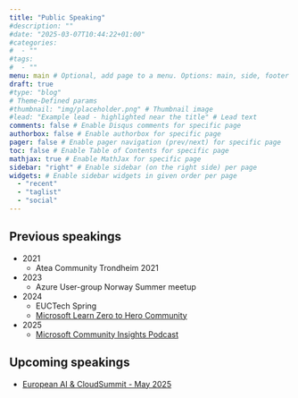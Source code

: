 ```yaml
---
title: "Public Speaking"
#description: ""
#date: "2025-03-07T10:44:22+01:00"
#categories:
#  - ""
#tags:
#  - ""
menu: main # Optional, add page to a menu. Options: main, side, footer
draft: true
#type: "blog"
# Theme-Defined params
#thumbnail: "img/placeholder.png" # Thumbnail image
#lead: "Example lead - highlighted near the title" # Lead text
comments: false # Enable Disqus comments for specific page
authorbox: false # Enable authorbox for specific page
pager: false # Enable pager navigation (prev/next) for specific page
toc: false # Enable Table of Contents for specific page
mathjax: true # Enable MathJax for specific page
sidebar: "right" # Enable sidebar (on the right side) per page
widgets: # Enable sidebar widgets in given order per page
  - "recent"
  - "taglist"
  - "social"
---
```



## Previous speakings

- 2021
  - Atea Community Trondheim 2021
- 2023
  - Azure User-group Norway Summer meetup
- 2024
  - EUCTech Spring
  - [Microsoft Learn Zero to Hero Community](https://www.youtube.com/watch?v=en2DQwZAHC4)
- 2025
  - [Microsoft Community Insights Podcast](https://www.youtube.com/watch?v=bTZsm8HWEc8)

## Upcoming speakings

- [European AI & CloudSummit - May 2025](https://cloudsummit.eu/en/session?guid=267d577f-ca0e-400a-b92f-966551a29545)